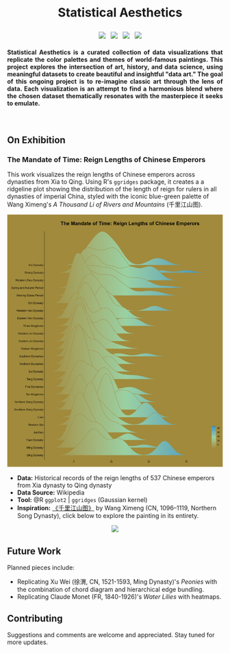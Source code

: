 <div id="user-content-toc" align="center">
  <ul>
  <summary><h1> <p> Statistical Aesthetics </p> </h1></summary>
  <p align='center'>
   <a><img src="https://img.shields.io/badge/R-276DC3?style=for-the-badge&logo=r&logoColor=white" /></a>  
  &nbsp;
   <a><img src="https://img.shields.io/badge/RStudio-75AADB?style=for-the-badge&logo=RStudio&logoColor=white" />
  &nbsp;
   <a><img src="https://img.shields.io/badge/Python-FFD43B?style=for-the-badge&logo=python&logoColor=blue" /></a>
  &nbsp;
   <a><img src="https://img.shields.io/badge/PyCharm-000000.svg?&style=for-the-badge&logo=PyCharm&logoColor=white" /></a>  
  </p>
  </ul>
</div>

<h4 align="justify"> 
Statistical Aesthetics is a curated collection of data visualizations that replicate the color palettes and themes of world-famous paintings. This project explores the intersection of art, history, and data science, using meaningful datasets to create beautiful and insightful "data art." The goal of this ongoing project is to re-imagine classic art through the lens of data. Each visualization is an attempt to find a harmonious blend where the chosen dataset thematically resonates with the masterpiece it seeks to emulate.
</h4>
<br>

## On Exhibition ##

### The Mandate of Time: Reign Lengths of Chinese Emperors
This work visualizes the reign lengths of Chinese emperors across dynasties from Xia to Qing. Using R's `ggridges` package, it creates a a ridgeline plot showing the distribution of the length of reign for rulers in all dynasties of imperial China, styled with the iconic blue-green palette of Wang Ximeng's *A Thousand Li of Rivers and Mountains* (千里江山图).

<p align="center">
<img src="https://github.com/Weihua-Zhao97/Statistical_Aesthetics/blob/main/Wang%20Ximeng%3A%20Thousand%20Miles%20of%20Mountains%20and%20Rivers/Plot.jpeg"  />
</p>

- **Data:** Historical records of the reign lengths of 537 Chinese emperors from Xia dynasty to Qing dynasty
- **Data Source:** Wikipedia
- **Tool:** @R `ggplot2` | `ggridges` (Gaussian kernel)
- **Inspiration:** [《千里江山图》](https://www.dailyartmagazine.com/one-thousand-li-of-rivers-and-mountains/) by Wang Ximeng (CN, 1096–1119, Northern Song Dynasty), click below to explore the painting in its entirety.
<p align="center">
<img src="https://www.comuseum.com/wp-content/uploads/2015/11/wang-ximeng_rivers-and-mountains.jpg" width="1000"  />
</p>

## Future Work ##

Planned pieces include:
- Replicating Xu Wei (徐渭, CN, 1521-1593, Ming Dynasty)'s *Peonies* with the combination of chord diagram and hierarchical edge bundling.
- Replicating Claude Monet (FR, 1840-1926)'s *Water Lilies* with heatmaps.

## Contributing ##

Suggestions and comments are welcome and appreciated. Stay tuned for more updates.
